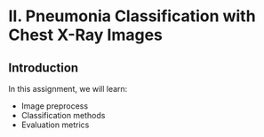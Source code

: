 # II. Pneumonia Classification with Chest X-Ray Images
## Introduction
In this assignment, we will learn:

- Image preprocess
- Classification methods
- Evaluation metrics

